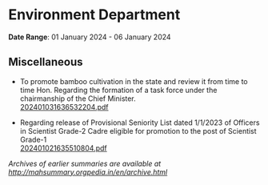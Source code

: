 # Environment Department

**Date Range**: 01 January 2024 - 06 January 2024


## Miscellaneous
- To promote bamboo cultivation in the state and review it from time to time Hon. Regarding the formation of a task force under the chairmanship of the Chief Minister.\
  [202401031636532204.pdf](https://gr.maharashtra.gov.in/Site/Upload/Government%20Resolutions/English/202401031636532204.pdf)

- Regarding release of Provisional Seniority List dated 1/1/2023 of Officers in Scientist Grade-2 Cadre eligible for promotion to the post of Scientist Grade-1\
  [202401021635510804.pdf](https://gr.maharashtra.gov.in/Site/Upload/Government%20Resolutions/English/202401021635510804...pdf)


*Archives of earlier summaries are available at http://mahsummary.orgpedia.in/en/archive.html*